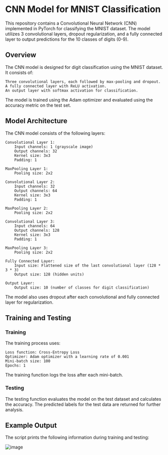 # CNN Model for MNIST Classification

This repository contains a Convolutional Neural Network (CNN) implemented in PyTorch for classifying the MNIST dataset. The model utilizes 3 convolutional layers, dropout regularization, and a fully connected layer to output predictions for the 10 classes of digits (0-9).

## Overview

The CNN model is designed for digit classification using the MNIST dataset. It consists of:

    Three convolutional layers, each followed by max-pooling and dropout.
    A fully connected layer with ReLU activation.
    An output layer with softmax activation for classification.

The model is trained using the Adam optimizer and evaluated using the accuracy metric on the test set.

## Model Architecture

The CNN model consists of the following layers:

    Convolutional Layer 1:
        Input channels: 1 (grayscale image)
        Output channels: 32
        Kernel size: 3x3
        Padding: 1

    MaxPooling Layer 1:
        Pooling size: 2x2

    Convolutional Layer 2:
        Input channels: 32
        Output channels: 64
        Kernel size: 3x3
        Padding: 1

    MaxPooling Layer 2:
        Pooling size: 2x2

    Convolutional Layer 3:
        Input channels: 64
        Output channels: 128
        Kernel size: 3x3
        Padding: 1

    MaxPooling Layer 3:
        Pooling size: 2x2

    Fully Connected Layer:
        Input size: Flattened size of the last convolutional layer (128 * 3 * 3)
        Output size: 128 (hidden units)

    Output Layer:
        Output size: 10 (number of classes for digit classification)

The model also uses dropout after each convolutional and fully connected layer for regularization.

## Training and Testing

### Training

The training process uses:

    Loss function: Cross-Entropy Loss
    Optimizer: Adam optimizer with a learning rate of 0.001
    Mini-batch size: 100
    Epochs: 1

The training function logs the loss after each mini-batch.

### Testing

The testing function evaluates the model on the test dataset and calculates the accuracy. The predicted labels for the test data are returned for further analysis.

## Example Output

The script prints the following information during training and testing:

![image](https://github.com/user-attachments/assets/0c9fcf69-5ea1-42ff-8b0a-3c0777b72545)
